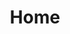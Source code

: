 ---
templateKey: 'index-page'
path: /
title: Home
heroHeading: “Breathtaking photography that you will remember for a lifetime”
---